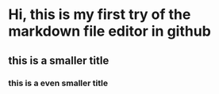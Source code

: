 # Hi, this is my first try of the markdown file editor in github
## this is a smaller title
### this is a even smaller title
